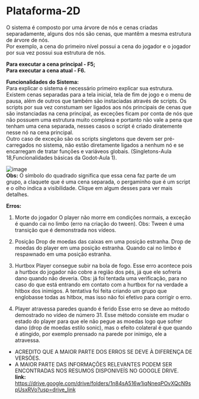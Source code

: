 # Plataforma-2D
  
O sistema é composto por uma árvore de nós e cenas criadas separadamente, alguns dos nós são cenas, que mantêm a mesma estrutura de árvore de nós.  
Por exemplo, a cena do primeiro nível possui a cena do jogador e o jogador por sua vez possui sua estrutura de nós.
  
**Para executar a cena principal - F5;**  
**Para executar a cena atual - F6.**  

**Funcionalidades do Sistema:**  
Para explicar o sistema é necessário primeiro explicar sua estrutura.  
Existem cenas separadas para a tela inicial, tela de fim de jogo e o menu de pausa, além de outros que também são instaciadas através de scripts.
Os scripts por sua vez constumam ser ligados aos nós principais de cenas que são instanciadas na cena principal, as exceções ficam por conta de nós que não
possuem uma estrutura muito complexa e portanto não vale a pena que tenham uma cena separada, nesses casos o script é criado diratemente nesse nó na cena principal.  
Outro caso de exceção são os scripts singletons que devem ser pré-carregados no sistema, não estão diretamente ligados a nenhum nó e se encarregam de tratar
funções e variáveos globais. (Singletons-Aula 18,Funcionalidades básicas da Godot-Aula 1).  
  
![image](https://github.com/user-attachments/assets/b7c0e026-5110-4e92-9f14-0d491ddfd4bd)  
**Obs:** O símbolo do quadrado significa que essa cena faz parte de um grupo, a claquete que é uma cena separada, o pergaminho que é um script e o olho indica a visibilidade.
Clique em algum desses para ver mais detalhes.  

**Erros:**  
1. Morte do jogador
O player não morre em condições normais, a exceção é quando cai no limbo (erro na criação do tween). Obs: Tween é uma transição que é demonstrada nos vídeos.

2. Posição
Drop de moedas das caixas em uma posição estranha.
Drop de moedas do player em uma posição estranha.
Quando cai no limbo é respawnado em uma posição estranha.

3. Hurtbox
Player consegue subir na bola de fogo. Esse erro acontece pois a hurtbox do jogador não cobre a região dos pés, já que ele sofreria dano quando não deveria.
Obs: já foi tentada uma verificação, para no caso do que está entrando em contato com a hurtbox for na verdade a hitbox dos inimigos. A tentativa foi feita
criando um grupo que englobasse todas as hitbox, mas isso não foi efetivo para corrigir o erro.

4. Player atravessa paredes quando é ferido
Esse erro se deve ao método demostrado no vídeo de número 31. Esse método consiste em mudar o estado do player para que ele não pegue as moedas logo que
sofrer dano (drop de moedas estilo sonic), mas o efeito colateral é que quando é atingido, por exemplo prensado na parede por inimigo, ele a atravessa.  
  
  
* ACREDITO QUE A MAIOR PARTE DOS ERROS SE DEVE À DIFERENÇA DE VERSÕES.
* A MAIOR PARTE DAS INFORMAÇÕES RELEVANTES PODEM SER ENCONTRADAS NOS RESUMOS DISPONIVEÍS NO GOOGLE DRIVE.  
**link:** https://drive.google.com/drive/folders/1n84sA516w1iqNneqPOvXQcN9spUsxRVo?usp=drive_link
